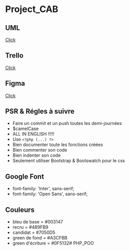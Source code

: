 # Project_CAB

## UML 

<a href="https://www.figma.com/file/Txe6FtJO94LqAvG0dqwItx/Diagramme-UML?node-id=0%3A1" target="_blank">Click</a>


## Trello 

<a href="https://trello.com/b/8au6TLAr/tableau-cab" target="_blank">Click</a>

## Figma 

<a href="https://www.figma.com/file/MFkMH89V3CY3NEwyQvRM5i/KCCK_v2?node-id=0%3A1" target="_blank">Click</a>

## PSR & Régles à suivre 
- Faire un commit et un push toutes les demi-journées
 - $camelCase <br>
 - ALL IN ENGLISH !!!!! <br>
 - Use ```<?php (...) ?>```
 - Bien documenter toute les fonctions créées
 - Bien commenter son code 
 - Bien indenter son code 
 - Seulement utiliser Bootstrap & Bootswatch pour le css 

## Google Font 
- font-family: 'Inter', sans-serif;
- font-family: 'Open Sans', sans-serif; 

## Couleurs 
- bleu de base = #003147
- recru = #489FB9
- candidat = #7050D5
- green de fond = #A3CFBB
- green d'écriture = #0F5132# PHP_POO
